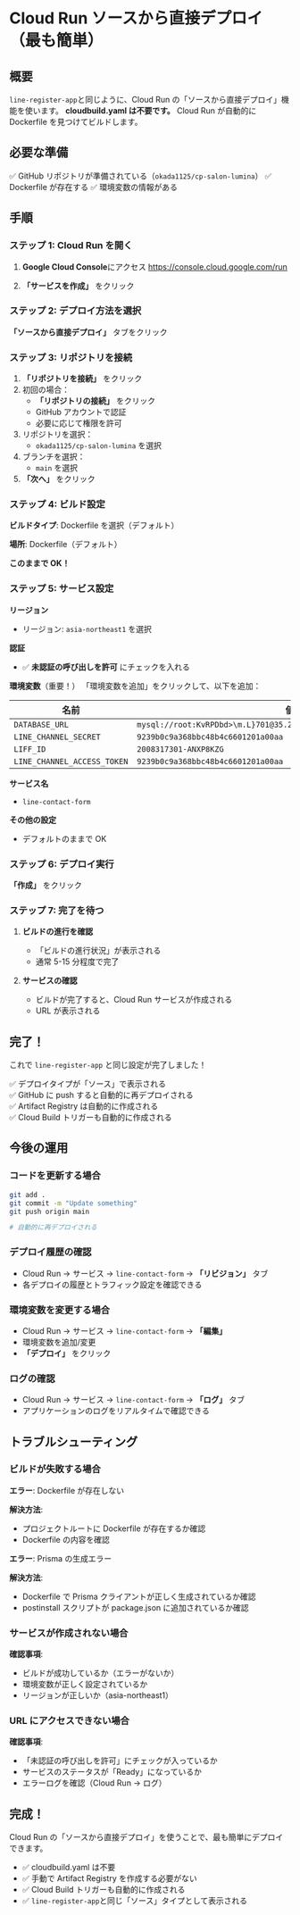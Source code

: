 # Cloud Run ソースから直接デプロイ（最も簡単）

## 概要

`line-register-app`と同じように、Cloud Run の「ソースから直接デプロイ」機能を使います。
**cloudbuild.yaml は不要です。** Cloud Run が自動的に Dockerfile を見つけてビルドします。

## 必要な準備

✅ GitHub リポジトリが準備されている（`okada1125/cp-salon-lumina`）
✅ Dockerfile が存在する
✅ 環境変数の情報がある

## 手順

### ステップ 1: Cloud Run を開く

1. **Google Cloud Console**にアクセス
   https://console.cloud.google.com/run

2. **「サービスを作成」** をクリック

### ステップ 2: デプロイ方法を選択

**「ソースから直接デプロイ」** タブをクリック

### ステップ 3: リポジトリを接続

1. **「リポジトリを接続」** をクリック
2. 初回の場合：
   - **「リポジトリの接続」** をクリック
   - GitHub アカウントで認証
   - 必要に応じて権限を許可
3. リポジトリを選択：
   - `okada1125/cp-salon-lumina` を選択
4. ブランチを選択：
   - `main` を選択
5. **「次へ」** をクリック

### ステップ 4: ビルド設定

**ビルドタイプ**: Dockerfile を選択（デフォルト）

**場所**: Dockerfile（デフォルト）

**このままで OK！**

### ステップ 5: サービス設定

**リージョン**

- リージョン: `asia-northeast1` を選択

**認証**

- ✅ **未認証の呼び出しを許可** にチェックを入れる

**環境変数**（重要！）
「環境変数を追加」をクリックして、以下を追加：

| 名前                        | 値                                                                    |
| --------------------------- | --------------------------------------------------------------------- |
| `DATABASE_URL`              | `mysql://root:KvRPDbd>\m.L}701@35.221.114.163:3306/line_contact_form` |
| `LINE_CHANNEL_SECRET`       | `9239b0c9a368bbc48b4c6601201a00aa`                                    |
| `LIFF_ID`                   | `2008317301-ANXP8KZG`                                                 |
| `LINE_CHANNEL_ACCESS_TOKEN` | `9239b0c9a368bbc48b4c6601201a00aa`                                    |

**サービス名**

- `line-contact-form`

**その他の設定**

- デフォルトのままで OK

### ステップ 6: デプロイ実行

**「作成」** をクリック

### ステップ 7: 完了を待つ

1. **ビルドの進行を確認**

   - 「ビルドの進行状況」が表示される
   - 通常 5-15 分程度で完了

2. **サービスの確認**
   - ビルドが完了すると、Cloud Run サービスが作成される
   - URL が表示される

## 完了！

これで `line-register-app` と同じ設定が完了しました！

✅ デプロイタイプが「ソース」で表示される  
✅ GitHub に push すると自動的に再デプロイされる  
✅ Artifact Registry は自動的に作成される  
✅ Cloud Build トリガーも自動的に作成される

## 今後の運用

### コードを更新する場合

```bash
git add .
git commit -m "Update something"
git push origin main

# 自動的に再デプロイされる
```

### デプロイ履歴の確認

- Cloud Run → サービス → `line-contact-form` → **「リビジョン」** タブ
- 各デプロイの履歴とトラフィック設定を確認できる

### 環境変数を変更する場合

- Cloud Run → サービス → `line-contact-form` → **「編集」**
- 環境変数を追加/変更
- **「デプロイ」** をクリック

### ログの確認

- Cloud Run → サービス → `line-contact-form` → **「ログ」** タブ
- アプリケーションのログをリアルタイムで確認できる

## トラブルシューティング

### ビルドが失敗する場合

**エラー**: Dockerfile が存在しない

**解決方法**:

- プロジェクトルートに Dockerfile が存在するか確認
- Dockerfile の内容を確認

**エラー**: Prisma の生成エラー

**解決方法**:

- Dockerfile で Prisma クライアントが正しく生成されているか確認
- postinstall スクリプトが package.json に追加されているか確認

### サービスが作成されない場合

**確認事項**:

- ビルドが成功しているか（エラーがないか）
- 環境変数が正しく設定されているか
- リージョンが正しいか（asia-northeast1）

### URL にアクセスできない場合

**確認事項**:

- 「未認証の呼び出しを許可」にチェックが入っているか
- サービスのステータスが「Ready」になっているか
- エラーログを確認（Cloud Run → ログ）

## 完成！

Cloud Run の「ソースから直接デプロイ」を使うことで、最も簡単にデプロイできます。

- ✅ cloudbuild.yaml は不要
- ✅ 手動で Artifact Registry を作成する必要がない
- ✅ Cloud Build トリガーも自動的に作成される
- ✅ `line-register-app`と同じ「ソース」タイプとして表示される
